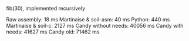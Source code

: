 fib(30), implemented recursively

Raw assembly:           18 ms
Martinaise & soil-asm:  40 ms
Python:                440 ms
Martinaise & soil-c:  2127 ms
Candy without needs: 40056 ms
Candy with needs:    41627 ms
Candy old:           71462 ms
